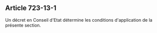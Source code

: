 Article 723-13-1
----
Un décret en Conseil d'Etat détermine les conditions d'application de la
présente section.

